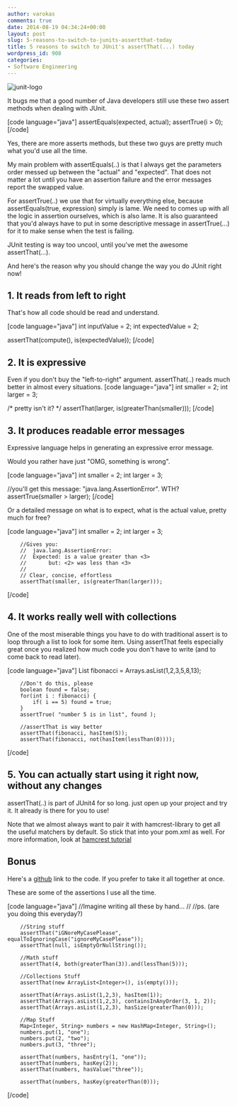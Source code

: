 ```yaml
---
author: varokas
comments: true
date: 2014-08-19 04:34:24+00:00
layout: post
slug: 5-reasons-to-switch-to-junits-assertthat-today
title: 5 reasons to switch to JUnit's assertThat(...) today
wordpress_id: 908
categories:
- Software Engineering
---
```


![junit-logo](http://www.varokas.com/wp-content/uploads/2014/08/junit-logo.png)

It bugs me that a good number of Java developers still use these two assert methods when dealing with JUnit.

[code language="java"]
assertEquals(expected, actual);
assertTrue(i > 0);
[/code]

Yes, there are more asserts methods, but these two guys are pretty much what you'd use all the time.

My main problem with assertEquals(..) is that I always get the parameters order messed up between the "actual" and "expected". That does not matter a lot until you have an assertion failure and the error messages report the swapped value.

For assertTrue(..) we use that for virtually everything else, because assertEquals(true, expression) simply is lame. We need to comes up with all the logic in assertion ourselves, which is also lame. It is also guaranteed that you'd always have to put in some descriptive message in assertTrue(...) for it to make sense when the test is failing.

JUnit testing is way too uncool, until you've met the awesome assertThat(...).

And here's the reason why you should change the way you do JUnit right now!



## 1. It reads from left to right



That's how all code should be read and understand.

[code language="java"]
  int inputValue = 2;
  int expectedValue = 2;

  assertThat(compute(), is(expectedValue));
[/code]



## 2. It is expressive



Even if you don't buy the "left-to-right" argument. assertThat(..) reads much better in almost every situations.
[code language="java"]
  int smaller = 2;
  int larger = 3;

  /* pretty isn't it? */
  assertThat(larger, is(greaterThan(smaller)));
[/code]



## 3. It produces readable error messages



Expressive language helps in generating an expressive error message.

Would you rather have just "OMG, something is wrong".

[code language="java"]
  int smaller = 2;
  int larger = 3;

  //you'll get this message: "java.lang.AssertionError". WTH?
  assertTrue(smaller > larger);
[/code]

Or a detailed message on what is to expect, what is the actual value, pretty much for free?

[code language="java"]
        int smaller = 2;
        int larger = 3;

        //Gives you:
        //  java.lang.AssertionError:
        //  Expected: is a value greater than <3>
        //       but: <2> was less than <3>
        //
        // Clear, concise, effortless
        assertThat(smaller, is(greaterThan(larger)));
[/code]



## 4. It works really well with collections



One of the most miserable things you have to do with traditional assert is to loop through a list to look for some item. Using assertThat feels especially great once you realized how much code you don't have to write (and to come back to read later).

[code language="java"]
        List<Integer> fibonacci = Arrays.asList(1,2,3,5,8,13);

        //Don't do this, please
        boolean found = false;
        for(int i : fibonacci) {
            if( i == 5) found = true;
        }
        assertTrue( "number 5 is in list", found );

        //assertThat is way better
        assertThat(fibonacci, hasItem(5));
        assertThat(fibonacci, not(hasItem(lessThan(0))));
[/code]



## 5. You can actually start using it right now, without any changes



assertThat(..) is part of JUnit4 for so long. just open up your project and try it. It already is there for you to use!

Note that we almost always want to pair it with hamcrest-library to get all the useful matchers by default. So stick that into your pom.xml as well. For more information, look at [hamcrest tutorial](https://code.google.com/p/hamcrest/wiki/Tutorial)



## Bonus



Here's a [github](https://github.com/varokas/kata-java/blob/master/src/test/java/com/varokas/test/AssertThatTest.java) link to the code. If you prefer to take it all together at once.

These are some of the assertions I use all the time.

[code language="java"]
        //Imagine writing all these by hand...
        //
        //ps. (are you doing this everyday?)

        //String stuff
        assertThat("iGNoreMyCasePlease", equalToIgnoringCase("ignoreMyCasePlease"));
        assertThat(null, isEmptyOrNullString());

        //Math stuff
        assertThat(4, both(greaterThan(3)).and(lessThan(5)));

        //Collections Stuff
        assertThat(new ArrayList<Integer>(), is(empty()));

        assertThat(Arrays.asList(1,2,3), hasItem(1));
        assertThat(Arrays.asList(1,2,3), containsInAnyOrder(3, 1, 2));
        assertThat(Arrays.asList(1,2,3), hasSize(greaterThan(0)));

        //Map Stuff
        Map<Integer, String> numbers = new HashMap<Integer, String>();
        numbers.put(1, "one");
        numbers.put(2, "two");
        numbers.put(3, "three");

        assertThat(numbers, hasEntry(1, "one"));
        assertThat(numbers, hasKey(2));
        assertThat(numbers, hasValue("three"));

        assertThat(numbers, hasKey(greaterThan(0)));
[/code]
